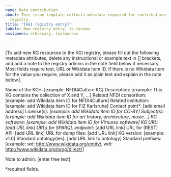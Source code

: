 ```yaml
---
name: Data contribution
about: This issue template collects metadata required for contributions to the KGI
  registry.
title: "[KGI registry entry]"
labels: New registry entry, to review
assignees: elhossary, lozanaross

---
```


[To add new KG resources to the KGI registry, please fill out the following metadata attributes, delete any instructional or example text in [] brackets, and add a note to the registry admins in the note field below if necessary. Most fields require text, URL or Wikidata item ID. If there is no Wikidata item for the value you require, please add it as plain text and explain in the note below.]

Name of the KG*: [example: NFDI4Culture KG]
Description: [example: This KG contains the collection of X and Y, …]
Related NFDI consortium: [example: add Wikidata item ID for NFDI4Culture]
Related institution: [example: add Wikidata item ID for FIZ Karlsruhe]
Contact point*: [add email address]
License(s)*: [example: add Wikidata item ID for CC-BY]
Subject(s): [example: add Wikidata item ID for art history, architecture, music...]
KG software: [example: add Wikidata item ID for Virtuoso software]
KG URL: [add URL link]
URLs for SPARQL endpoint*: [add URL link]
URL for (REST) API: [add URL link]
URL for dump files: [add URL link]
KG version: [example: v1.0]
Standard ontology(ies): [add URL link to ontology]
Standard prefixes: [example: wd: <http://www.wikidata.org/entity/>, wdt: <http://www.wikidata.org/prop/direct/>]

Note to admin: [enter free text]

*required fields.
